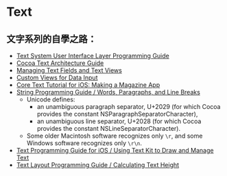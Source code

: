# Text

## 文字系列的自學之路：
- [Text System User Interface Layer Programming Guide](https://developer.apple.com/library/archive/documentation/Cocoa/Conceptual/TextUILayer/TextUILayer.html#//apple_ref/doc/uid/10000090-SW1)
- [Cocoa Text Architecture Guide](https://developer.apple.com/library/archive/documentation/TextFonts/Conceptual/CocoaTextArchitecture/Introduction/Introduction.html#//apple_ref/doc/uid/TP40009459)
- [Managing Text Fields and Text Views](https://developer.apple.com/library/archive/documentation/StringsTextFonts/Conceptual/TextAndWebiPhoneOS/ManageTextFieldTextViews/ManageTextFieldTextViews.html#//apple_ref/doc/uid/TP40009542-CH10-SW1)
- [Custom Views for Data Input](https://developer.apple.com/library/archive/documentation/StringsTextFonts/Conceptual/TextAndWebiPhoneOS/InputViews/InputViews.html#//apple_ref/doc/uid/TP40009542-CH12)
- [Core Text Tutorial for iOS: Making a Magazine App](https://www.raywenderlich.com/578-core-text-tutorial-for-ios-making-a-magazine-app)
- [String Programming Guide / Words, Paragraphs, and Line Breaks](https://developer.apple.com/library/archive/documentation/Cocoa/Conceptual/Strings/Articles/stringsParagraphBreaks.html#//apple_ref/doc/uid/TP40005016-SW1)
  - Unicode defines:
    - an unambiguous paragraph separator, U+2029 (for which Cocoa provides the constant NSParagraphSeparatorCharacter), 
    - an unambiguous line separator, U+2028 (for which Cocoa provides the constant NSLineSeparatorCharacter).
  - Some older Macintosh software recognizes only `\r`, and some Windows software recognizes only `\r\n`.
- [Text Programming Guide for iOS / Using Text Kit to Draw and Manage Text](https://developer.apple.com/library/archive/documentation/StringsTextFonts/Conceptual/TextAndWebiPhoneOS/CustomTextProcessing/CustomTextProcessing.html)
- [Text Layout Programming Guide / Calculating Text Height](https://developer.apple.com/library/archive/documentation/Cocoa/Conceptual/TextLayout/Tasks/StringHeight.html#//apple_ref/doc/uid/20001809-CJBGBIBB)
